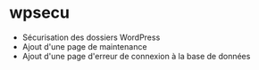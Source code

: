 # wpsecu
- Sécurisation des dossiers WordPress
- Ajout d'une page de maintenance
- Ajout d'une page d'erreur de connexion à la base de données
